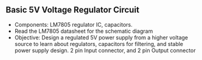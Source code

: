 ## Basic 5V Voltage Regulator Circuit

+ Components: LM7805 regulator IC, capacitors.
+ Read the LM7805 datasheet for the schematic diagram
+ Objective: Design a regulated 5V power supply from a higher voltage source to learn about regulators, capacitors for filtering, and stable power supply design. 2 pin Input connector, and 2 pin Output connector
